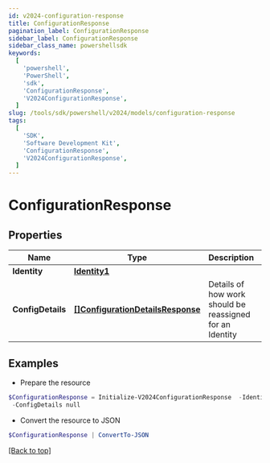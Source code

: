 ```yaml
---
id: v2024-configuration-response
title: ConfigurationResponse
pagination_label: ConfigurationResponse
sidebar_label: ConfigurationResponse
sidebar_class_name: powershellsdk
keywords:
  [
    'powershell',
    'PowerShell',
    'sdk',
    'ConfigurationResponse',
    'V2024ConfigurationResponse',
  ]
slug: /tools/sdk/powershell/v2024/models/configuration-response
tags:
  [
    'SDK',
    'Software Development Kit',
    'ConfigurationResponse',
    'V2024ConfigurationResponse',
  ]
---
```


# ConfigurationResponse

## Properties

| Name | Type | Description | Notes |
| --- | --- | --- | --- |
| **Identity** | [**Identity1**](identity1) |  | [optional] |
| **ConfigDetails** | [**[]ConfigurationDetailsResponse**](configuration-details-response) | Details of how work should be reassigned for an Identity | [optional] |

## Examples

- Prepare the resource

```powershell
$ConfigurationResponse = Initialize-V2024ConfigurationResponse  -Identity null `
 -ConfigDetails null
```

- Convert the resource to JSON

```powershell
$ConfigurationResponse | ConvertTo-JSON
```

[[Back to top]](#)
